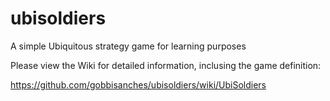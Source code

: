 ubisoldiers
===========

A simple Ubiquitous strategy game for learning purposes

Please view the Wiki for detailed information, inclusing the game definition:

https://github.com/gobbisanches/ubisoldiers/wiki/UbiSoldiers

